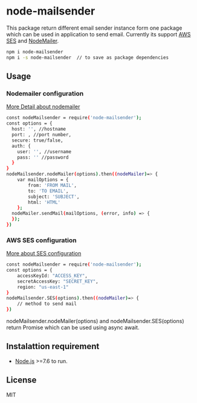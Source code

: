 # node-mailsender

This package return different email sender instance form one package which can be used in application to send email. Currently its support [AWS SES](https://docs.aws.amazon.com/AWSJavaScriptSDK/latest/AWS/SES.html) and [NodeMailer](https://nodemailer.com/about/).
```sh
npm i node-mailsender
npm i -s node-mailsender  // to save as package dependencies
```
## Usage
### Nodemailer configuration
[More Detail about nodemailer](https://nodemailer.com/about/)
```sh
const nodeMailsender = require('node-mailsender');
const options = {
  host: '', //hostname
  port: , //port number,
  secure: true/false,
  auth: {
    user: '', //username
    pass: '' //password
  }
}
nodeMailsender.nodeMailer(options).then((nodeMailer)=> {
    var mailOptions = {
        from: 'FROM MAIL',
        to: 'TO EMAIL',
        subject: 'SUBJECT',
        html: 'HTML'
    };
  nodeMailer.sendMail(mailOptions, (error, info) => {
  });
})
```
### AWS SES configuration
[More about SES configuration](https://docs.aws.amazon.com/AWSJavaScriptSDK/latest/AWS/SES.html)
```sh
const nodeMailsender = require('node-mailsender');
const options = {
    accessKeyId: "ACCESS_KEY",
    secretAccessKey: "SECRET_KEY",
    region: "us-east-1"
}
nodeMailsender.SES(options).then((nodeMailer)=> {
    // method to send mail
})
```
nodeMailsender.nodeMailer(options) and nodeMailsender.SES(options) return Promise which can be used using async await.
## Instalattion requirement
- [Node.js](https://nodejs.org/) >=7.6 to run.

License
----
MIT
